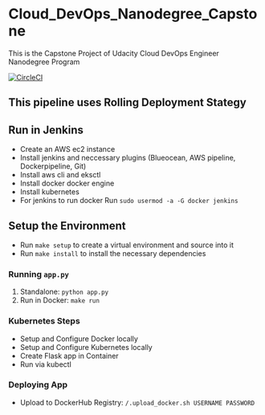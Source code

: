 # Cloud_DevOps_Nanodegree_Capstone
This is the Capstone Project of Udacity Cloud DevOps Engineer Nanodegree Program

[![CircleCI](https://circleci.com/gh/MichaelOlatunji/Cloud_DevOps_Nanodegree_Capstone.svg?style=svg)](https://circleci.com/gh/MichaelOlatunji/Cloud_DevOps_Nanodegree_Capstone)

## This pipeline uses Rolling Deployment Stategy

## Run in Jenkins

* Create an AWS ec2 instance
* Install jenkins and neccessary plugins (Blueocean, AWS pipeline, Dockerpipeline, Git)
* Install aws cli and eksctl
* Install docker docker engine
* Install kubernetes
* For jenkins to run docker Run `sudo usermod -a -G docker jenkins`

## Setup the Environment

* Run `make setup` to create a virtual environment and source into it
* Run `make install` to install the necessary dependencies

### Running `app.py`

1. Standalone:  `python app.py`
2. Run in Docker:  `make run`

### Kubernetes Steps

* Setup and Configure Docker locally
* Setup and Configure Kubernetes locally
* Create Flask app in Container
* Run via kubectl

### Deploying App

* Upload to DockerHub Registry: `/.upload_docker.sh USERNAME PASSWORD` 
